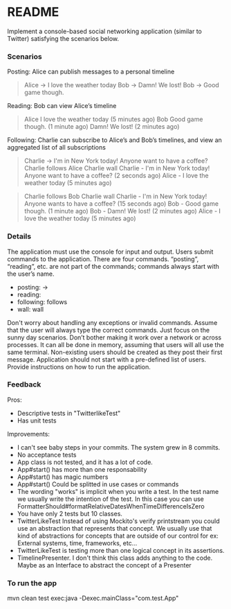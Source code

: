 # README #

Implement a console-based social networking application (similar to Twitter) satisfying the scenarios below.

### Scenarios ###

Posting: Alice can publish messages to a personal timeline

> Alice -> I love the weather today
> Bob -> Damn! We lost!
> Bob -> Good game though.

Reading: Bob can view Alice’s timeline

> Alice
I love the weather today (5 minutes ago)
> Bob
Good game though. (1 minute ago)
Damn! We lost! (2 minutes ago)

Following: Charlie can subscribe to Alice’s and Bob’s timelines, and view an aggregated list of all subscriptions

> Charlie -> I'm in New York today! Anyone want to have a coffee?
> Charlie follows Alice
> Charlie wall
Charlie - I'm in New York today! Anyone want to have a coffee? (2 seconds ago)
Alice - I love the weather today (5 minutes ago)

> Charlie follows Bob
> Charlie wall
Charlie - I'm in New York today! Anyone wants to have a coffee? (15 seconds ago)
Bob - Good game though. (1 minute ago)
Bob - Damn! We lost! (2 minutes ago)
Alice - I love the weather today (5 minutes ago)

### Details ###

The application must use the console for input and output.
Users submit commands to the application. There are four commands. “posting”, “reading”, etc. are not part of the commands; commands always start with the user’s name.

* posting: <user name> -> <message>
* reading: <user name>
* following: <user name> follows <another user>
* wall: <user name> wall

Don't worry about handling any exceptions or invalid commands. Assume that the user will always type the correct commands. Just focus on the sunny day scenarios.
Don’t bother making it work over a network or across processes. It can all be done in memory, assuming that users will all use the same terminal.
Non-existing users should be created as they post their first message. Application should not start with a pre-defined list of users.
Provide instructions on how to run the application.

### Feedback ###

Pros: 

* Descriptive tests in "TwitterlikeTest"
* Has unit tests

Improvements: 

- I can't see baby steps in your commits. The system grew in 8 commits.
- No acceptance tests
- App class is not tested, and it has a lot of code.
- App#start() has more than one responsability
- App#start() has magic numbers
- App#start() Could be splitted in use cases or commands
- The wording "works" is implicit when you write a test. In the test name we usually write the intention of the test. In this case you can use FormatterShould#formatRelativeDatesWhenTimeDifferenceIsZero
- You have only 2 tests but 10 classes.
- TwitterLikeTest Instead of using Mockito's verify printstream you could use an abstraction that represents that concept. We usually use that kind of abstractions for concepts that are outside of our control for ex: External systems, time, frameworks, etc...
- TwitterLikeTest is testing more than one logical concept in its assertions.
- TimelinePresenter. I don't think this class adds anything to the code. Maybe as an Interface to abstract the concept of a Presenter


### To run the app ###

mvn clean test exec:java -Dexec.mainClass="com.test.App"
